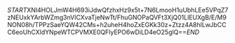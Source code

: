 $START$XNl4HOLJmW4H693iJdwQfzhxHz9x5t+7N6LmooH1uUbhLEe5VPqZ7zNEUxkYArbWZmg3nVlCXvaTjeNwTt/FhuGNOPaQVFt3XjQ01LlEUXgB/E/M9NON08h/TPPzSaeYQW42CMs+h2uheH4hoZxEGKk30z+Ztzz4A8hlLwJbCCC6eoUhCXldYNpeWTCPVMXE0QFlyEPO6wDiLD4eO25glQ==$END$
